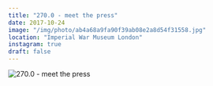 ```yaml
---
title: "270.0 - meet the press"
date: 2017-10-24
image: "/img/photo/ab4a68a9fa90f39ab08e2a8d54f31558.jpg"
location: "Imperial War Museum London"
instagram: true
draft: false
---
```


![270.0 - meet the press](/img/photo/ab4a68a9fa90f39ab08e2a8d54f31558.jpg)
